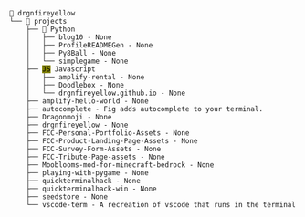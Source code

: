 <!DOCTYPE html>
<head>
<meta charset="UTF-8">

</head>
<html>
<body>
    <code>
        <pre style="font-family:Menlo,'DejaVu Sans Mono',consolas,'Courier New',monospace">👤 drgnfireyellow
└── 📁 projects
    ├── 🐍 Python
    │   ├── blog10 - None
    │   ├── ProfileREADMEGen - None
    │   ├── Py8Ball - None
    │   └── simplegame - None
    ├── <span style="color: #000000; text-decoration-color: #000000; background-color: #808000">JS</span> Javascript
    │   ├── amplify-rental - None
    │   ├── Doodlebox - None
    │   └── drgnfireyellow.github.io - None
    ├── amplify-hello-world - None
    ├── autocomplete - Fig adds autocomplete to your terminal.
    ├── Dragonmoji - None
    ├── drgnfireyellow - None
    ├── FCC-Personal-Portfolio-Assets - None
    ├── FCC-Product-Landing-Page-Assets - None
    ├── FCC-Survey-Form-Assets - None
    ├── FCC-Tribute-Page-assets - None
    ├── Mooblooms-mod-for-minecraft-bedrock - None
    ├── playing-with-pygame - None
    ├── quickterminalhack - None
    ├── quickterminalhack-win - None
    ├── seedstore - None
    └── vscode-term - A recreation of vscode that runs in the terminal as a TUI.
</pre>
    </code>
</body>
</html>
